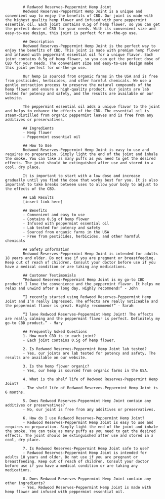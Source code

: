 
            # Redwood Reserves-Peppermint Hemp Joint 
            Redwood Reserves-Peppermint Hemp Joint is a unique and convenient way to enjoy the benefits of CBD. Our joint is made with the highest quality hemp flower and infused with pure peppermint essential oil. Each joint contains 0.5g of hemp flower, so you can get the perfect dose of CBD for your needs. With its convenient size and easy-to-use design, this joint is perfect for on-the-go use.
            
            ## Description
            Redwood Reserves-Peppermint Hemp Joint is the perfect way to enjoy the benefits of CBD. This joint is made with premium hemp flower and infused with peppermint essential oil for a unique flavor. Each joint contains 0.5g of hemp flower, so you can get the perfect dose of CBD for your needs. The convenient size and easy-to-use design make this joint perfect for on-the-go use.

            Our hemp is sourced from organic farms in the USA and is free from pesticides, herbicides, and other harmful chemicals. We use a gentle extraction process to preserve the natural compounds of the hemp flower and ensure a high-quality product. Our joints are lab tested for potency and safety, and the results are available on our website.

            The peppermint essential oil adds a unique flavor to the joint and helps to enhance the effects of the CBD. The essential oil is steam-distilled from organic peppermint leaves and is free from any additives or preservatives.

            ## Ingredients
            - Hemp flower
            - Peppermint essential oil

            ## How to Use
            Redwood Reserves-Peppermint Hemp Joint is easy to use and requires no preparation. Simply light the end of the joint and inhale the smoke. You can take as many puffs as you need to get the desired effects. The joint should be extinguished after use and stored in a cool, dry place.

            It is important to start with a low dose and increase gradually until you find the dose that works best for you. It is also important to take breaks between uses to allow your body to adjust to the effects of the CBD.

            ## Lab Results
            [insert link here]

            ## Benefits
            - Convenient and easy to use
            - Contains 0.5g of hemp flower
            - Infused with peppermint essential oil
            - Lab tested for potency and safety
            - Sourced from organic farms in the USA
            - Free from pesticides, herbicides, and other harmful chemicals

            ## Safety Information
            Redwood Reserves-Peppermint Hemp Joint is intended for adults 18 years and older. Do not use if you are pregnant or breastfeeding. Keep out of reach of children. Consult your doctor before use if you have a medical condition or are taking any medications.

            ## Customer Testimonials
            “Redwood Reserves-Peppermint Hemp Joint is my go-to CBD product! I love the convenience and the peppermint flavor. It helps me relax and unwind after a long day. Highly recommend!” - John

            “I recently started using Redwood Reserves-Peppermint Hemp Joint and I’m really impressed. The effects are really noticeable and the peppermint flavor is great. Highly recommend!” - Sarah

            “I love Redwood Reserves-Peppermint Hemp Joint! The effects are really calming and the peppermint flavor is perfect. Definitely my go-to CBD product.” - Mary

            ## Frequently Asked Questions
            1. How much CBD is in each joint?
            - Each joint contains 0.5g of hemp flower.

            2. Is Redwood Reserves-Peppermint Hemp Joint lab tested?
            - Yes, our joints are lab tested for potency and safety. The results are available on our website.

            3. Is the hemp flower organic?
            - Yes, our hemp is sourced from organic farms in the USA.

            4. What is the shelf life of Redwood Reserves-Peppermint Hemp Joint?
            - The shelf life of Redwood Reserves-Peppermint Hemp Joint is 6 months.

            5. Does Redwood Reserves-Peppermint Hemp Joint contain any additives or preservatives?
            - No, our joint is free from any additives or preservatives.

            6. How do I use Redwood Reserves-Peppermint Hemp Joint?
            - Redwood Reserves-Peppermint Hemp Joint is easy to use and requires no preparation. Simply light the end of the joint and inhale the smoke. You can take as many puffs as you need to get the desired effects. The joint should be extinguished after use and stored in a cool, dry place.

            7. Is Redwood Reserves-Peppermint Hemp Joint safe to use?
            - Redwood Reserves-Peppermint Hemp Joint is intended for adults 18 years and older. Do not use if you are pregnant or breastfeeding. Keep out of reach of children. Consult your doctor before use if you have a medical condition or are taking any medications.

            8. Does Redwood Reserves-Peppermint Hemp Joint contain any other ingredients?
            - Yes, Redwood Reserves-Peppermint Hemp Joint is made with hemp flower and infused with peppermint essential oil.